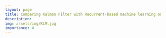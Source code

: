 ```yaml
---
layout: page
title: Comparing Kalman Filter with Recurrent-based machine learning on Satellite Attitude Determination
description: 
img: assets/img/KLM.jpg
importance: 4
---
```

